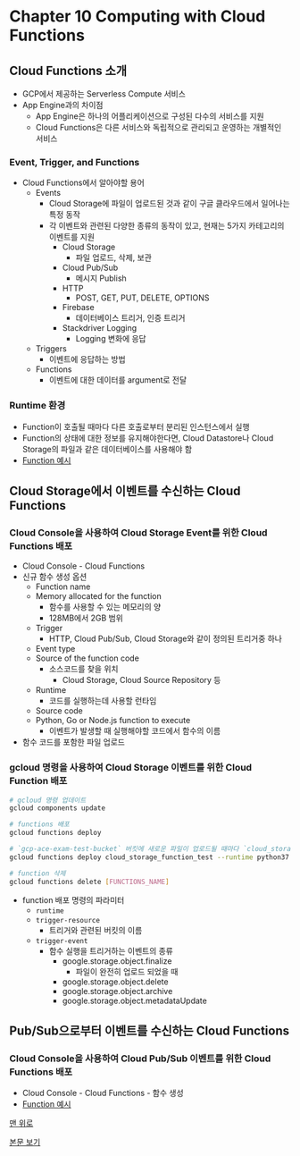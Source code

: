 # Chapter 10 Computing with Cloud Functions

## Cloud Functions 소개

* GCP에서 제공하는 Serverless Compute 서비스
* App Engine과의 차이점
  * App Engine은 하나의 어플리케이션으로 구성된 다수의 서비스를 지원
  * Cloud Functions은 다른 서비스와 독립적으로 관리되고 운영하는 개별적인 서비스

### Event, Trigger, and Functions

* Cloud Functions에서 알아야할 용어
  * Events
    * Cloud Storage에 파일이 업로드된 것과 같이 구글 클라우드에서 일어나는 특정 동작
    * 각 이벤트와 관련된 다양한 종류의 동작이 있고, 현재는 5가지 카테고리의 이벤트를 지원
      * Cloud Storage
        * 파일 업로드, 삭제, 보관
      * Cloud Pub/Sub
        * 메시지 Publish
      * HTTP
        * POST, GET, PUT, DELETE, OPTIONS
      * Firebase
        * 데이터베이스 트리거, 인증 트리거
      * Stackdriver Logging
        * Logging 변화에 응답
  * Triggers
    * 이벤트에 응답하는 방법
  * Functions
    * 이벤트에 대한 데이터를 argument로 전달

### Runtime 환경

* Function이 호출될 때마다 다른 호출로부터 분리된 인스턴스에서 실행
* Function의 상태에 대한 정보를 유지해야한다면, Cloud Datastore나 Cloud Storage의 파일과 같은 데이터베이스를 사용해야 함
* [Function 예시](../Chapter_10.md/###-Runtime-환경)

## Cloud Storage에서 이벤트를 수신하는 Cloud Functions

### Cloud Console을 사용하여 Cloud Storage Event를 위한 Cloud Functions 배포

* Cloud Console - Cloud Functions
* 신규 함수 생성 옵션
  * Function name
  * Memory allocated for the function
    * 함수를 사용할 수 있는 메모리의 양
    * 128MB에서 2GB 범위
  * Trigger
    * HTTP, Cloud Pub/Sub, Cloud Storage와 같이 정의된 트리거중 하나
  * Event type
  * Source of the function code
    * 소스코드를 찾을 위치
      * Cloud Storage, Cloud Source Repository 등
  * Runtime
    * 코드를 실행하는데 사용할 런타임
  * Source code
  * Python, Go or Node.js function to execute
    * 이벤트가 발생할 때 실행해야할 코드에서 함수의 이름
* 함수 코드를 포함한 파일 업로드

### gcloud 명령을 사용하여 Cloud Storage 이벤트를 위한 Cloud Function 배포

```bash
# gcloud 명령 업데이트
gcloud components update

# functions 배포
gcloud functions deploy

# `gcp-ace-exam-test-bucket` 버킷에 새로운 파일이 업로드될 때마다 `cloud_storage_function_test`를 실행하는 명령
gcloud functions deploy cloud_storage_function_test --runtime python37 --trigger-resource gcp-ace-exam-test-bucket --trigger-event google.storage.object.finalize

# function 삭제
gcloud functions delete [FUNCTIONS_NAME]
```

* function 배포 명령의 파라미터
  * `runtime`
  * `trigger-resource`
    * 트리거와 관련된 버킷의 이름
  * `trigger-event`
    * 함수 실행을 트리거하는 이벤트의 종류
      * google.storage.object.finalize
        * 파일이 완전히 업로드 되었을 때
      * google.storage.object.delete
      * google.storage.object.archive
      * google.storage.object.metadataUpdate

## Pub/Sub으로부터 이벤트를 수신하는 Cloud Functions

### Cloud Console을 사용하여 Cloud Pub/Sub 이벤트를 위한 Cloud Functions 배포

* Cloud Console - Cloud Functions - 함수 생성
* [Function 예시](../Chapter_10.md/###-Cloud-Console을-사용하여-Cloud-Pub/Sub-이벤트를-위한-Cloud-Function-배포)

[맨 위로](#chapter-10-computing-with-cloud-functions)

[본문 보기](../Chapter_10.md)
